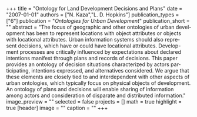 +++
title = "Ontology for Land Development Decisions and Plans"
date = "2007-01-01"
authors = ["N. Kaza","L. D. Hopkins"]
publication_types = ["6"]
publication = "_Ontologies for Urban Development_"
publication_short = ""
abstract = "The focus of geographic and other ontologies of urban devel- opment has been to represent locations with object attributes or objects with locational attributes. Urban information systems should also repre- sent decisions, which have or could have locational attributes. Develop- ment processes are critically influenced by expectations about declared intentions manifest through plans and records of decisions. This paper provides an ontology of decision situations characterized by actors par- ticipating, intentions expressed, and alternatives considered. We argue that these elements are closely tied to and interdependent with other aspects of urban ontologies, which typically focus on physical objects of development. An ontology of plans and decisions will enable sharing of information among actors and consideration of disparate and distributed information."
image_preview = ""
selected = false
projects = []
math = true
highlight = true
[header]
image = ""
caption = ""
+++

